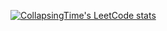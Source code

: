 [![CollapsingTime's LeetCode stats](https://leetcode-stats-six.vercel.app/api?username=CollapsingTime)](https://github.com/CollapsingTime/leetcode-stats)
